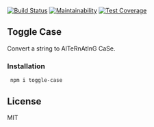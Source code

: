 [![Build Status](https://travis-ci.org/seyi-adeleke/ToGgLe-CaSe.svg?branch=master)](https://travis-ci.org/seyi-adeleke/ToGgLe-CaSe)
[![Maintainability](https://api.codeclimate.com/v1/badges/dc205a6029b5db6e36e9/maintainability)](https://codeclimate.com/github/seyi-adeleke/ToGgLe-CaSe/maintainability)
[![Test Coverage](https://api.codeclimate.com/v1/badges/dc205a6029b5db6e36e9/test_coverage)](https://codeclimate.com/github/seyi-adeleke/ToGgLe-CaSe/test_coverage)

## Toggle Case
Convert a string to AlTeRnAtInG CaSe.

### Installation
` npm i toggle-case`


## License
MIT